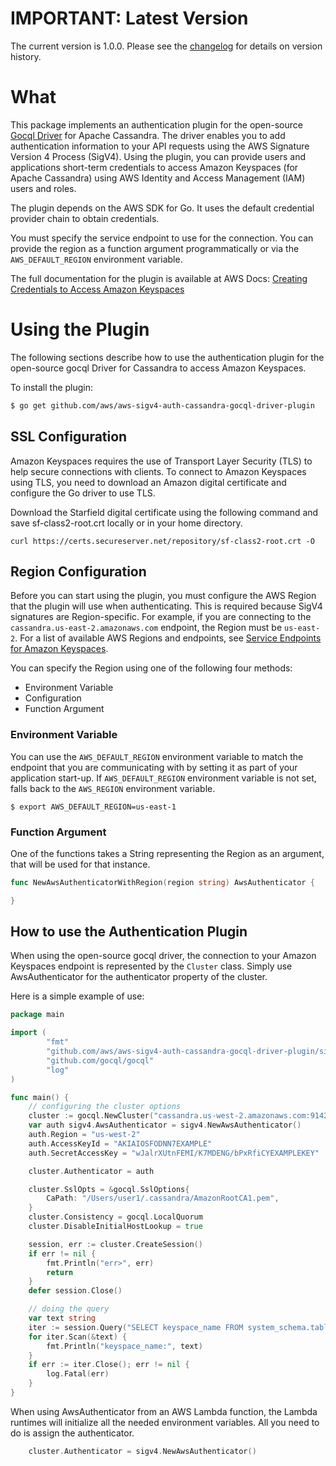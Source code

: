 # IMPORTANT: Latest Version

The current version is 1.0.0. Please see the [changelog](./CHANGELOG.md) for details on version history.

# What

This package implements an authentication plugin for the open-source [Gocql Driver](https://github.com/gocql/gocql) for Apache Cassandra. The driver enables you to add authentication information to your API requests using the AWS Signature Version 4 Process (SigV4). Using the plugin, you can provide users and applications short-term credentials to access Amazon Keyspaces (for Apache Cassandra) using AWS Identity and Access Management (IAM) users and roles.

The plugin depends on the AWS SDK for Go. It uses the default credential provider chain to obtain credentials.

You must specify the service endpoint to use for the connection. You can provide the region as a function argument programmatically or via the `AWS_DEFAULT_REGION` environment variable.

The full documentation for the plugin is available at AWS Docs:
[Creating Credentials to Access Amazon Keyspaces](https://docs.aws.amazon.com/keyspaces/latest/devguide/programmatic.credentials.html#programmatic.credentials.SigV4_KEYSPACES)

# Using the Plugin
The following sections describe how to use the authentication plugin for the open-source gocql Driver for Cassandra to access Amazon Keyspaces.

To install the plugin:
```bash
$ go get github.com/aws/aws-sigv4-auth-cassandra-gocql-driver-plugin
```

## SSL Configuration

Amazon Keyspaces requires the use of Transport Layer Security (TLS) to help secure connections with clients. To connect to Amazon Keyspaces using TLS, you need to download an Amazon digital certificate and configure the Go driver to use TLS.

Download the Starfield digital certificate using the following command and save sf-class2-root.crt locally or in your home directory.

```
curl https://certs.secureserver.net/repository/sf-class2-root.crt -O
```

## Region Configuration

Before you can start using the plugin, you must configure the AWS Region that the plugin will use when authenticating.  This is required because SigV4 signatures are Region-specific.  For example, if you are connecting to the `cassandra.us-east-2.amazonaws.com` endpoint,  the Region must be `us-east-2`.  For a list of available AWS Regions and endpoints, see [Service Endpoints for Amazon Keyspaces](https://docs.aws.amazon.com/keyspaces/latest/devguide/programmatic.endpoints.html).

You can specify the Region using one of the following four methods:

* Environment Variable
* Configuration
* Function Argument

### Environment Variable
You can use the `AWS_DEFAULT_REGION` environment variable to match the endpoint that you are communicating with by setting it as part of your application start-up.
If `AWS_DEFAULT_REGION` environment variable is not set, falls back to the `AWS_REGION` environment variable.
```
$ export AWS_DEFAULT_REGION=us-east-1
```

### Function Argument

One of the functions takes a String representing the Region as an argument, that will be used for that instance.

```go
func NewAwsAuthenticatorWithRegion(region string) AwsAuthenticator {

}
```

## How to use the Authentication Plugin

When using the open-source gocql driver, the connection to your Amazon Keyspaces endpoint is represented by the `Cluster` class.
Simply use AwsAuthenticator for the authenticator property of the cluster.

Here is a simple example of use:

```go
package main

import (
        "fmt"
        "github.com/aws/aws-sigv4-auth-cassandra-gocql-driver-plugin/sigv4"
        "github.com/gocql/gocql"
        "log"
)

func main() {
	// configuring the cluster options
	cluster := gocql.NewCluster("cassandra.us-west-2.amazonaws.com:9142")
	var auth sigv4.AwsAuthenticator = sigv4.NewAwsAuthenticator()
	auth.Region = "us-west-2"
	auth.AccessKeyId = "AKIAIOSFODNN7EXAMPLE"
	auth.SecretAccessKey = "wJalrXUtnFEMI/K7MDENG/bPxRfiCYEXAMPLEKEY" 

	cluster.Authenticator = auth

	cluster.SslOpts = &gocql.SslOptions{
		CaPath: "/Users/user1/.cassandra/AmazonRootCA1.pem",
	}
	cluster.Consistency = gocql.LocalQuorum
	cluster.DisableInitialHostLookup = true

	session, err := cluster.CreateSession()
	if err != nil {
		fmt.Println("err>", err)
		return
	}
	defer session.Close()

	// doing the query
	var text string
	iter := session.Query("SELECT keyspace_name FROM system_schema.tables;").Iter()
	for iter.Scan(&text) {
		fmt.Println("keyspace_name:", text)
	}
	if err := iter.Close(); err != nil {
		log.Fatal(err)
	}
}
```

When using AwsAuthenticator from an AWS Lambda function, the Lambda runtimes will initialize all the needed environment variables.
All you need to do is assign the authenticator.

```go
	cluster.Authenticator = sigv4.NewAwsAuthenticator()
```
